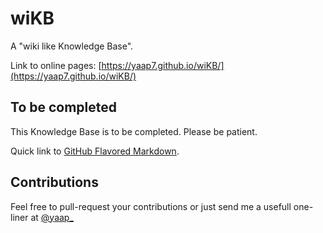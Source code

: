 # wiKB

A "wiki like Knowledge Base".

Link to online pages: [https://yaap7.github.io/wiKB/](https://yaap7.github.io/wiKB/)

## To be completed

This Knowledge Base is to be completed. Please be patient.

Quick link to [GitHub Flavored Markdown](https://guides.github.com/features/mastering-markdown/).

## Contributions

Feel free to pull-request your contributions or just send me a usefull one-liner at [@yaap_](https://twitter.com/yaap_)
